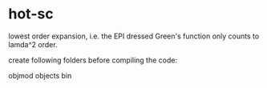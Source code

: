 # hot-sc

lowest order expansion, i.e. the EPI dressed Green's function only counts
to lamda^2 order.


create following folders before compiling the code:

objmod  objects  bin
